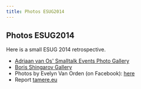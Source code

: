 ```yaml
---
title: Photos ESUG2014
---
```


## Photos ESUG2014

Here is a small ESUG 2014 retrospective.

- [Adriaan van Os' Smalltalk Events Photo Gallery](http://www.a3aan.st/esug2014/index.php/list/)
- [Boris Shingarov Gallery](http://www.shingarov.com/IWST2014/photo.html)
- Photos by Evelyn Van Orden (on Facebook): [here](https://www.facebook.com/evelyn.vanorden/media_set?set=a.548486545285164.1073741852.100003714719207&type=1&l=4e3546f994)
- Report [tamere.eu](http://tamere.eu/articles/2014/09/05/esug-2014.html)
